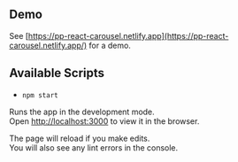 ## Demo

See [https://pp-react-carousel.netlify.app](https://pp-react-carousel.netlify.app/) for a demo.

## Available Scripts

- `npm start`

Runs the app in the development mode.<br>
Open [http://localhost:3000](http://localhost:3000) to view it in the browser.

The page will reload if you make edits.<br>
You will also see any lint errors in the console.

